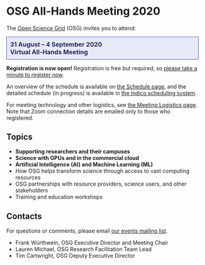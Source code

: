 # OSG All-Hands Meeting 2020

The [Open Science Grid](https://www.opensciencegrid.org) (OSG)
invites you to attend:

<div style="border: 1px solid #3F51B5; color: #20295A; background-color: #E7E9F6; padding: 1ex; font-size: 115%; font-weight: bold;">
  31 August&nbsp;&ndash;&nbsp;4 September 2020
  <br>
  Virtual All-Hands Meeting
</div>

**Registration is now open!** Registration is free but required, so
[please take a minute to register now](https://indico.fnal.gov/event/22127/registrations/).

An overview of the schedule is available on [the Schedule page](/2020/schedule),
and the detailed schedule (in progress) is available in
[the Indico scheduling system](https://indico.fnal.gov/event/22127/timetable/).

For meeting technology and other logistics, see
[the Meeting Logistics page](/2020/technology).
Note that Zoom connection details are emailed only to those who registered.

## Topics

* **Supporting researchers and their campuses**
* **Science with GPUs and in the commercial cloud**
* **Artificial Intelligence (AI) and Machine Learning (ML)**
* How OSG helps transform science through access to vast computing resources
* OSG partnerships with resource providers, science users, and other stakeholders
* Training and education workshops

## Contacts

For questions or comments, please email
[our events mailing list](mailto:events@opensciencegrid.org).

* Frank Würthwein, OSG Executive Director and Meeting Chair
* Lauren Michael, OSG Research Facilitation Team Lead
* Tim Cartwright, OSG Deputy Executive Director
